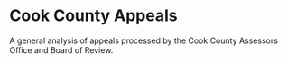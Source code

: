 # Cook County Appeals
A general analysis of appeals processed by the Cook County Assessors Office and Board of Review.
